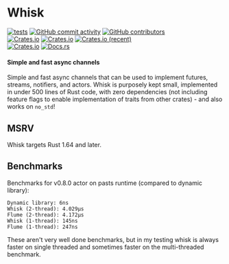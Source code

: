# Whisk
[![tests](https://github.com/ardaku/whisk/actions/workflows/ci.yml/badge.svg)](https://github.com/ardaku/whisk/actions/workflows/ci.yml)
[![GitHub commit activity](https://img.shields.io/github/commit-activity/y/ardaku/whisk)](https://github.com/ardaku/whisk/)
[![GitHub contributors](https://img.shields.io/github/contributors/ardaku/whisk)](https://github.com/ardaku/whisk/graphs/contributors)  
[![Crates.io](https://img.shields.io/crates/v/whisk)](https://crates.io/crates/whisk)
[![Crates.io](https://img.shields.io/crates/d/whisk)](https://crates.io/crates/whisk)
[![Crates.io (recent)](https://img.shields.io/crates/dr/whisk)](https://crates.io/crates/whisk)  
[![Crates.io](https://img.shields.io/crates/l/whisk)](https://github.com/ardaku/whisk/search?l=Text&q=license)
[![Docs.rs](https://docs.rs/whisk/badge.svg)](https://docs.rs/whisk/)

#### Simple and fast async channels
Simple and fast async channels that can be used to implement futures, streams,
notifiers, and actors.  Whisk is purposely kept small, implemented in under 500
lines of Rust code, with zero dependencies (not including feature flags to
enable implementation of traits from other crates) - and also works on `no_std`!

## MSRV
Whisk targets Rust 1.64 and later.

## Benchmarks
Benchmarks for v0.8.0 actor on pasts runtime (compared to dynamic library):

```
Dynamic library: 6ns
Whisk (2-thread): 4.029µs
Flume (2-thread): 4.172µs
Whisk (1-thread): 145ns
Flume (1-thread): 247ns
```

These aren't very well done benchmarks, but in my testing whisk is always faster
on single threaded and sometimes faster on the multi-threaded benchmark.
